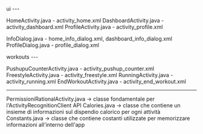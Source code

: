 ui ---

HomeActivity.java - activity_home.xml
DashboardActivity.java - activity_dashboard.xml
ProfileActivity.java - activity_profile.xml

InfoDialog.java - home_info_dialog.xml, dashboard_info_dialog.xml
ProfileDialog.java - profile_dialog.xml


workouts ---

PushupuCounterActivity.java - activity_pushup_counter.xml
FreestyleActivity.java - activity_freestyle.xml
RunningActivity.java - activity_running.xml
EndWorkoutActivity.java - activity_end_workout.xml


---

PermissioniRationalActivity.java -> classe fondamentale per l'ActivityRecognitionClient API
Calories.java -> classe che contiene un insieme di informazioni sul dispendio calorico per ogni attività
Constants.java -> classe che contiene costanti utilizzate per memorizzare informazioni all'interno dell'app
